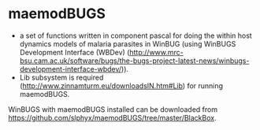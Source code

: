 # maemodBUGS
  - a set of functions written in component pascal for doing the within host dynamics models of malaria parasites in WinBUG (using WinBUGS Development Interface (WBDev) (http://www.mrc-bsu.cam.ac.uk/software/bugs/the-bugs-project-latest-news/winbugs-development-interface-wbdev/)). 
   - Lib subsystem is required (http://www.zinnamturm.eu/downloadsIN.htm#Lib) for running maemodBUGS.

WinBUGS with maemodBUGS installed can be downloaded from https://github.com/slphyx/maemodBUGS/tree/master/BlackBox.
